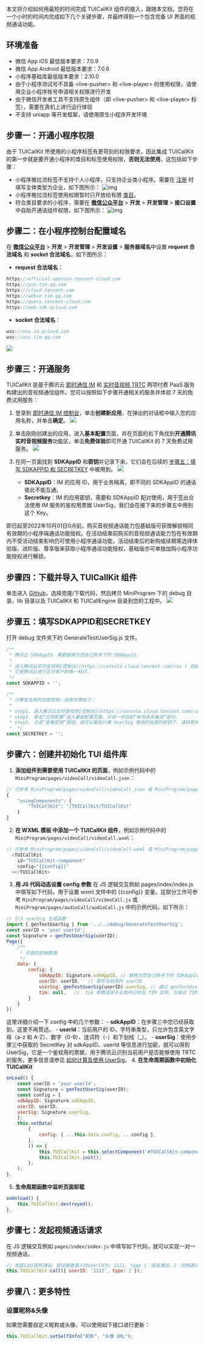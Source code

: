 本文将介绍如何用最短的时间完成 TUICallKit 组件的接入，跟随本文档，您将在一个小时的时间内完成如下几个关键步骤，并最终得到一个包含完备 UI 界面的视频通话功能。


## 环境准备
- 微信 App iOS 最低版本要求：7.0.9
- 微信 App Android 最低版本要求：7.0.8
- 小程序基础库最低版本要求：2.10.0
- 由于小程序测试号不具备 &lt;live-pusher> 和 &lt;live-player> 的使用权限，请使用企业小程序账号申请相关权限进行开发
- 由于微信开发者工具不支持原生组件（即 &lt;live-pusher> 和 &lt;live-player> 标签），需要在真机上进行运行体验
- 不支持 uniapp 等开发框架，请使用原生小程序开发环境


[](id:step1)
## 步骤一：开通小程序权限
由于 TUICallKit 所使用的小程序标签有更苛刻的权限要求，因此集成 TUICallKit 的第一步就是要开通小程序的类目和标签使用权限，**否则无法使用**，这包括如下步骤：

- 小程序推拉流标签不支持个人小程序，只支持企业类小程序。需要在 [注册](https://developers.weixin.qq.com/community/business/doc/000200772f81508894e94ec965180d) 时填写主体类型为企业，如下图所示：
  ![img](https://qcloudimg.tencent-cloud.cn/raw/a30f04a8983066fb9fdf179229d3ee31.png)
- 小程序推拉流标签使用权限暂时只开放给有限 [类目](https://developers.weixin.qq.com/miniprogram/dev/component/live-pusher.html)。
- 符合类目要求的小程序，需要在 **[微信公众平台](https://mp.weixin.qq.com/)** > **开发** > **开发管理** > **接口设置**中自助开通该组件权限，如下图所示：
  ![img](https://main.qcloudimg.com/raw/dc6d3c9102bd81443cb27b9810c8e981.png)


[](id:step2)
## 步骤二：在小程序控制台配置域名
在 **[微信公众平台](https://mp.weixin.qq.com/)** > **开发** > **开发管理** > **开发设置** > **服务器域名**中设置 **request 合法域名** 和 **socket 合法域名**，如下图所示：
- **request 合法域名**：
```javascript
https://official.opensso.tencent-cloud.com
https://yun.tim.qq.com
https://cloud.tencent.com
https://webim.tim.qq.com
https://query.tencent-cloud.com
https://web.sdk.qcloud.com
```
- **socket 合法域名**：
```javascript
wss://wss.im.qcloud.com
wss://wss.tim.qq.com
```
![](https://qcloudimg.tencent-cloud.cn/raw/a79ca9726309bb1fdabb9ef8961ce147.png)


[](id:step3)
## 步骤三：开通服务

TUICallKit 是基于腾讯云 [即时通信 IM](https://cloud.tencent.com/document/product/269/42440) 和 [实时音视频 TRTC](https://cloud.tencent.com/document/product/647/16788) 两项付费 PaaS 服务构建出的音视频通信组件。您可以按照如下步骤开通相关的服务并体验 7 天的免费试用服务：

1. 登录到 [即时通信 IM 控制台](https://console.cloud.tencent.com/im)，单击**创建新应用**，在弹出的对话框中输入您的应用名称，并单击**确定**。
![](https://qcloudimg.tencent-cloud.cn/raw/1105c3c339be4f71d72800fe2839b113.png)
2. 单击刚刚创建出的应用，进入**基本配置**页面，并在页面的右下角找到**开通腾讯实时音视频服务**功能区，单击**免费体验**即可开通 TUICallKit 的 7 天免费试用服务。
![](https://qcloudimg.tencent-cloud.cn/raw/667633f7addfd0c589bb086b1fc17d30.png)

3. 在同一页面找到 **SDKAppID** 和**密钥**并记录下来，它们会在后续的 [步骤五：填写 SDKAPPID 和 SECRETKEY](#step5)  中被用到。
![](https://qcloudimg.tencent-cloud.cn/raw/e435332cda8d9ec7fea21bd95f7a0cba.png)
    - **SDKAppID**：IM 的应用 ID，用于业务隔离，即不同的 SDKAppID 的通话彼此不能互通。
    - **Secretkey**：IM 的应用密钥，需要和 SDKAppID 配对使用，用于签出合法使用 IM 服务的鉴权用票据 UserSig，我们会在接下来的步骤五中用到这个 Key。

<dx-alert infotype="notice" title="<b>音视频通话能力活动特惠</b>：">
即日起至2022年10月01日0点前，购买音视频通话能力包基础版可获赠解锁相同有效期的小程序端通话功能授权。在活动结束前购买的音视频通话能力包在有效期内不受活动结束影响仍可使用小程序通话功能，活动结束后的新购或续期需选择体验版、进阶版、尊享版来获取小程序通话功能授权，基础版亦可单独加购小程序功能授权进行解锁。
</dx-alert> 


[](id:step4)
## 步骤四：下载并导入 TUICallKit 组件
单击进入 [Github](https://github.com/tencentyun/TUICalling)，选择克隆/下载代码，然后拷贝 MiniProgram 下的 debug 目录，lib 目录以及 TUICallKit 和 TUICallEngine 目录到您的工程中。
![](https://qcloudimg.tencent-cloud.cn/raw/02c1c681bf400de5ce55e8e5eb7efa3a.png)
	
[](id:step5)
## 步骤五：填写SDKAPPID和SECRETKEY
打开 debug 文件夹下的 GenerateTestUserSig.js 文件。
```javascript
/**
 * 腾讯云 SDKAppId，需要替换为您自己账号下的 SDKAppId。
 *
 * 进入腾讯云实时音视频[控制台](https://console.cloud.tencent.com/rav ) 创建应用，即可看到 SDKAppId，
 * 它是腾讯云用于区分客户的唯一标识。
 */
const SDKAPPID = '';

/**
 * 计算签名用的加密密钥，获取步骤如下：
 *
 * step1. 进入腾讯云实时音视频[控制台](https://console.cloud.tencent.com/rav )，如果还没有应用就创建一个，
 * step2. 单击“应用配置”进入基础配置页面，并进一步找到“帐号体系集成”部分。
 * step3. 点击“查看密钥”按钮，就可以看到计算 UserSig 使用的加密的密钥了，请将其拷贝并复制到如下的变量中
 *  */
const SECRETKEY = '';
```

[](id:step6)
## 步骤六：创建并初始化 TUI 组件库
1. **添加组件到需要使用 TUICallKit 的页面**，例如示例代码中的 `MiniProgram/pages/videoCall/videoCall.json`：
```javascript
// 可参考 MiniProgram/pages/videoCall/videoCall.json 或 MiniProgram/pages/audioCall/audioCall.json
{
    "usingComponents": {
        "TUICallKit": "/TUICallKit/TUICallKit"
    }
}
```
2. **在 WXML 模板 中添加一个 TUICallKit 组件**，例如示例代码中的 `MiniProgram/pages/videoCall/videoCall.wxml`：
```javascript
// 可参考 MiniProgram/pages/videoCall/videoCall.wxml 或 MiniProgram/pages/audioCall/audioCall.wxml
  <TUICallKit
    id="TUICallKit-component"
    config="{{config}}"
  ></TUICallKit>
```
3. **用 JS 代码动态设置 config 参数**
在 JS 逻辑交互例如 pages/index/index.js 中填写如下代码，用于设置 wxml 文件中的 {{config}} 变量。这部分工作可参考 `MiniProgram/pages/videoCall/videoCall.js` 或 `MiniProgram/pages/audioCall/audioCall.js` 中的示例代码，如下所示：
```javascript
// 引入 userSig 生成函数
import { genTestUserSig } from '../../debug/GenerateTestUserSig';
const userID = 'your userId';
const Signature = genTestUserSig(userID);
Page({
    /**
     * 页面的初始数据
     */
    data: {
        config: {
            sdkAppID: Signature.sdkAppID, // 替换为您自己账号下的 SDKAppId
            userID: userID,   // 填写当前用的 userID
            userSig: genTestUserSig(userID).userSig, // 通过 genTestUserSig(userID) 生成
            tim: null,   //  tim 参数适用于业务中已存在 TIM 实例，为保证 TIM 实例唯一性
        }
    }
})
```
这里详细介绍一下 config 中的几个参数：
	- **sdkAppID**：在步骤三中您已经获取到，这里不再赘述。
	- **userId**：当前用户的 ID，字符串类型，只允许包含英文字母（a-z 和 A-Z）、数字（0-9）、连词符（-）和下划线（\_）。
	- **userSig**：使用步骤三中获取的 SecretKey 对 sdkAppID、userId 等信息进行加密，就可以得到 UserSig，它是一个鉴权用的票据，用于腾讯云识别当前用户是否能够使用 TRTC 的服务，更多信息请参见 [如何计算及使用 UserSig](https://cloud.tencent.com/document/product/647/17275)。
4. **在生命周期函数中初始化 TUICallKit**
```javascript
onLoad() {
	const userID = 'your userId';
	const Signature = genTestUserSig(userID);
	const config = {
	sdkAppID: Signature.sdkAppID,
	userID: userID,
	userSig: Signature.userSig,
	};
	this.setData(
		{
			config: { ...this.data.config, ...config },
		},
		() => {
			this.TUICallKit = this.selectComponent('#TUICallKit-component');
			this.TUICallKit.init();
		},
	);
},
```
5. **生命周期函数中监听页面卸载**
```javascript
onUnload() {
	this.TUICallKit.destroyed();
},
```

[](id:step7)
## 步骤七：发起视频通话请求
在 JS 逻辑交互例如 `pages/index/index.js` 中填写如下代码，就可以实现一对一视频通话。
```javascript
// 发起1对1视频通话，假设被邀请人的userId为: 1111, type 1：语音通话，2：视频通话。
this.TUICallKit.call({ userID: '1111', type: 2 });
```


[](id:step8)
## 步骤八：更多特性
### 设置昵称&头像
如果您需要自定义昵称或头像，可以使用如下接口进行更新：
```javascript
this.TUICallKit.setSelfInfo("昵称", "头像 URL");
```